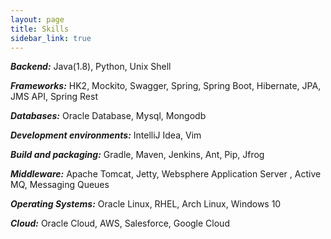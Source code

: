 ```yaml
---
layout: page
title: Skills
sidebar_link: true
---
```


**_Backend:_** Java(1.8), Python, Unix Shell

**_Frameworks:_** HK2, Mockito, Swagger, Spring, Spring Boot, Hibernate, JPA, JMS API, Spring Rest

**_Databases:_** Oracle Database, Mysql, Mongodb

**_Development environments:_** IntelliJ Idea, Vim

**_Build and packaging:_** Gradle, Maven, Jenkins, Ant, Pip, Jfrog

**_Middleware:_** Apache Tomcat, Jetty, Websphere Application Server , Active MQ, Messaging Queues

**_Operating Systems:_** Oracle Linux, RHEL, Arch Linux, Windows 10

**_Cloud:_** Oracle Cloud, AWS, Salesforce, Google Cloud